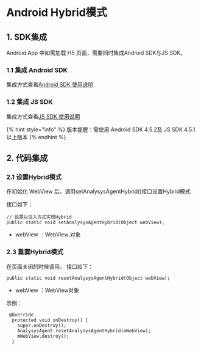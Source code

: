 # Android Hybrid模式

## 1. SDK集成

Android App 中如需加载 H5 页面，需要同时集成Android SDK与JS SDK。

### 1.1 集成 Android SDK

集成方式查看[Android SDK 使用说明](./)

### 1.2 集成 JS SDK

集成方式查看[JS SDK 使用说明](https://docs.analysys.cn/ark/integration/sdk/js)

{% hint style="info" %}
版本提醒：需使用 Android SDK 4.5.2及 JS SDK 4.5.1以上版本
{% endhint %}

## 2. 代码集成

### 2.1 设置Hybrid模式

在初始化 WebView 后，调用setAnalysysAgentHybrid\(\)接口设置Hybrid模式

 接口如下：

```text
// 设置以注入方式实现Hybrid
public static void setAnalysysAgentHybrid(Object webView);
```

* webView ：WebView 对象

### 2.3 重置Hybrid模式

在页面关闭的时候调用。 接口如下：

```text
public static void resetAnalysysAgentHybrid(Object webView);
```

* webView ：WebView对象

示例：

```text
 @Override
  protected void onDestroy() {
    super.onDestroy();
    AnalysysAgent.resetAnalysysAgentHybrid(mWebView);
    mWebView.destroy();
  }
```

## 

